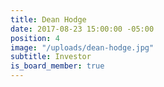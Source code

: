 ```yaml
---
title: Dean Hodge
date: 2017-08-23 15:00:00 -05:00
position: 4
image: "/uploads/dean-hodge.jpg"
subtitle: Investor
is_board_member: true
---
```



